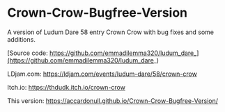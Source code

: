 # Crown-Crow-Bugfree-Version
A version of Ludum Dare 58 entry Crown Crow with bug fixes and some additions.

[Source code: https://github.com/emmadilemma320/ludum_dare_](https://github.com/emmadilemma320/ludum_dare_)

LDjam.com: https://ldjam.com/events/ludum-dare/58/crown-crow

Itch.io: https://thdudk.itch.io/crown-crow

This version: https://accardonull.github.io/Crown-Crow-Bugfree-Version/ 
